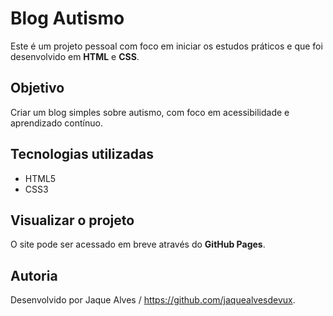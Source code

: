 # Blog Autismo

Este é um projeto pessoal com foco em iniciar os estudos práticos e que foi desenvolvido em **HTML** e **CSS**.

## Objetivo
Criar um blog simples sobre autismo, com foco em acessibilidade e aprendizado contínuo.

## Tecnologias utilizadas
- HTML5  
- CSS3  

## Visualizar o projeto
O site pode ser acessado em breve através do **GitHub Pages**.

## Autoria
Desenvolvido por Jaque Alves / https://github.com/jaquealvesdevux.
